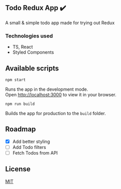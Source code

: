 ## Todo Redux App :heavy_check_mark:

A small & simple todo app made for trying out Redux

### Technologies used

- TS, React
- Styled Components

## Available scripts
`npm start`

Runs the app in the development mode.\
Open [http://localhost:3000](http://localhost:3000) to view it in your browser.

`npm run build`

Builds the app for production to the `build` folder.

## Roadmap

- [x] Add better styling
- [ ] Add Todo filters
- [ ] Fetch Todos from API

## License
[MIT](https://choosealicense.com/licenses/mit/)
